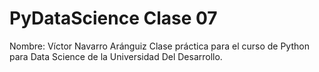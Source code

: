 # PyDataScience Clase 07

Nombre: Víctor Navarro Aránguiz
Clase práctica para el curso de Python para Data Science de la Universidad Del Desarrollo.
